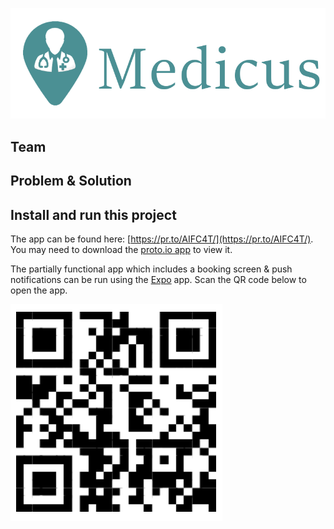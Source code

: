![logo](https://raw.githubusercontent.com/MedicusHatch/medicus/master/kdfjghfdkghds.png)

## Team

## Problem & Solution

## Install and run this project

The app can be found here: [https://pr.to/AIFC4T/](https://pr.to/AIFC4T/). You may need to download the [proto.io app](https://play.google.com/store/apps/details?id=io.proto.player) to view it.

The partially functional app which includes a booking screen & push notifications can be run using the [Expo](https://play.google.com/store/apps/details?id=host.exp.exponent) app. Scan the QR code below to open the app.

![QR](https://raw.githubusercontent.com/MedicusHatch/medicus/master/qr.png)
